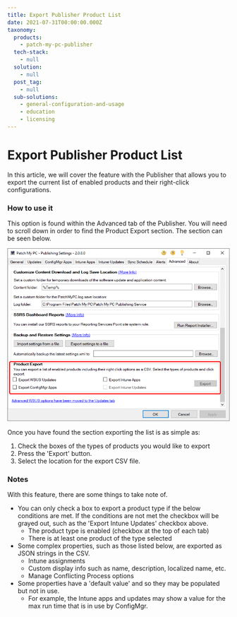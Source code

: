 ```yaml
---
title: Export Publisher Product List
date: 2021-07-31T00:00:00.000Z
taxonomy:
  products:
    - patch-my-pc-publisher
  tech-stack:
    - null
  solution:
    - null
  post_tag:
    - null
  sub-solutions:
    - general-configuration-and-usage
    - education
    - licensing
---
```


# Export Publisher Product List

In this article, we will cover the feature with the Publisher that allows you to export the current list of enabled products and their right-click configurations.

### How to use it

This option is found within the Advanced tab of the Publisher. You will need to scroll down in order to find the Product Export section. The section can be seen below.

![Product Export](../../_images/ProductExport.png)

Once you have found the section exporting the list is as simple as:

1. Check the boxes of the types of products you would like to export
2. Press the 'Export' button.
3. Select the location for the export CSV file.

### Notes

With this feature, there are some things to take note of.&#x20;

* You can only check a box to export a product type if the below conditions are met. If the conditions are not met the checkbox will be grayed out, such as the 'Export Intune Updates' checkbox above.
  * The product type is enabled (checkbox at the top of each tab)
  * There is at least one product of the type selected
* Some complex properties, such as those listed below, are exported as JSON strings in the CSV.
  * Intune assignments
  * Custom display info such as name, description, localized name, etc.
  * Manage Conflicting Process options
* Some properties have a 'default value' and so they may be populated but not in use.
  * For example, the Intune apps and updates may show a value for the max run time that is in use by ConfigMgr.

